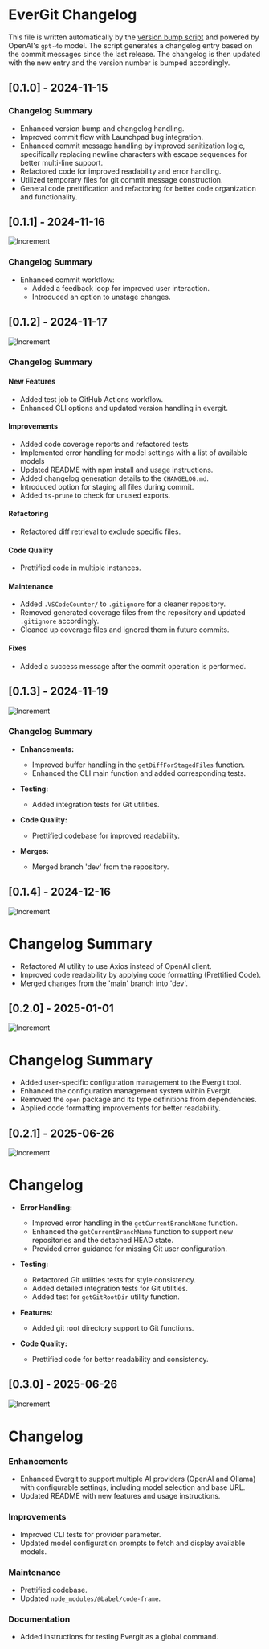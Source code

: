 # EverGit Changelog

This file is written automatically by the [version bump script](version-bump.ts) and powered by OpenAI's `gpt-4o` model. The script generates a changelog entry based on the commit messages since the last release. The changelog is then updated with the new entry and the version number is bumped accordingly.

## [0.1.0] - 2024-11-15

### Changelog Summary

-   Enhanced version bump and changelog handling.
-   Improved commit flow with Launchpad bug integration.
-   Enhanced commit message handling by improved sanitization logic, specifically replacing newline characters with escape sequences for better multi-line support.
-   Refactored code for improved readability and error handling.
-   Utilized temporary files for git commit message construction.
-   General code prettification and refactoring for better code organization and functionality.

## [0.1.1] - 2024-11-16

![Increment](https://img.shields.io/badge/patch-purple)

### Changelog Summary

-   Enhanced commit workflow:
    -   Added a feedback loop for improved user interaction.
    -   Introduced an option to unstage changes.

## [0.1.2] - 2024-11-17

![Increment](https://img.shields.io/badge/patch-purple)

### Changelog Summary

#### New Features

-   Added test job to GitHub Actions workflow.
-   Enhanced CLI options and updated version handling in evergit.

#### Improvements

-   Added code coverage reports and refactored tests
-   Implemented error handling for model settings with a list of available models
-   Updated README with npm install and usage instructions.
-   Added changelog generation details to the `CHANGELOG.md`.
-   Introduced option for staging all files during commit.
-   Added `ts-prune` to check for unused exports.

#### Refactoring

-   Refactored diff retrieval to exclude specific files.

#### Code Quality

-   Prettified code in multiple instances.

#### Maintenance

-   Added `.VSCodeCounter/` to `.gitignore` for a cleaner repository.
-   Removed generated coverage files from the repository and updated `.gitignore` accordingly.
-   Cleaned up coverage files and ignored them in future commits.

#### Fixes

-   Added a success message after the commit operation is performed.

## [0.1.3] - 2024-11-19

![Increment](https://img.shields.io/badge/patch-purple)

### Changelog Summary

-   **Enhancements:**

    -   Improved buffer handling in the `getDiffForStagedFiles` function.
    -   Enhanced the CLI main function and added corresponding tests.

-   **Testing:**

    -   Added integration tests for Git utilities.

-   **Code Quality:**

    -   Prettified codebase for improved readability.

-   **Merges:**
    -   Merged branch 'dev' from the repository.

## [0.1.4] - 2024-12-16

![Increment](https://img.shields.io/badge/patch-purple)

# Changelog Summary

-   Refactored AI utility to use Axios instead of OpenAI client.
-   Improved code readability by applying code formatting (Prettified Code).
-   Merged changes from the 'main' branch into 'dev'.

## [0.2.0] - 2025-01-01

![Increment](https://img.shields.io/badge/minor-orange)

# Changelog Summary

-   Added user-specific configuration management to the Evergit tool.
-   Enhanced the configuration management system within Evergit.
-   Removed the `open` package and its type definitions from dependencies.
-   Applied code formatting improvements for better readability.

## [0.2.1] - 2025-06-26

![Increment](https://img.shields.io/badge/patch-purple)

# Changelog

-   **Error Handling:**

    -   Improved error handling in the `getCurrentBranchName` function.
    -   Enhanced the `getCurrentBranchName` function to support new repositories and the detached HEAD state.
    -   Provided error guidance for missing Git user configuration.

-   **Testing:**

    -   Refactored Git utilities tests for style consistency.
    -   Added detailed integration tests for Git utilities.
    -   Added test for `getGitRootDir` utility function.

-   **Features:**

    -   Added git root directory support to Git functions.

-   **Code Quality:**
    -   Prettified code for better readability and consistency.

## [0.3.0] - 2025-06-26

![Increment](https://img.shields.io/badge/minor-orange)

# Changelog

### Enhancements

-   Enhanced Evergit to support multiple AI providers (OpenAI and Ollama) with configurable settings, including model selection and base URL.
-   Updated README with new features and usage instructions.

### Improvements

-   Improved CLI tests for provider parameter.
-   Updated model configuration prompts to fetch and display available models.

### Maintenance

-   Prettified codebase.
-   Updated `node_modules/@babel/code-frame`.

### Documentation

-   Added instructions for testing Evergit as a global command.

